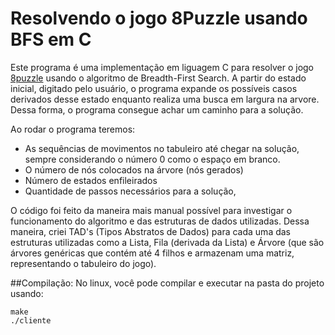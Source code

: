 # Resolvendo o jogo 8Puzzle usando BFS em C
Este programa é uma implementação em liguagem C para resolver o jogo [8puzzle][1] usando o algoritmo de Breadth-First Search. A partir do estado inicial, digitado pelo usuário, o programa expande os possíveis casos derivados desse estado enquanto realiza uma busca em largura na arvore. Dessa forma, o programa consegue achar um caminho para a solução.

Ao rodar o programa teremos:
* As sequências de movimentos no tabuleiro até chegar na solução, sempre considerando o número 0 como o espaço em branco.
* O número de nós colocados na árvore (nós gerados)
* Número de estados enfileirados
* Quantidade de passos necessários para a solução,

O código foi feito da maneira mais manual possível para investigar o funcionamento do algoritmo e das estruturas de dados utilizadas. Dessa maneira, criei TAD's (Tipos Abstratos de Dados) para cada uma das estruturas utilizadas como a Lista, Fila (derivada da Lista) e Árvore (que são árvores genéricas que contém até 4 filhos e armazenam uma matriz, representando o tabuleiro do jogo).

##Compilação:
No linux, você pode compilar e executar na pasta do projeto usando:
```shell
make
./cliente
```

[1]: https://www.artbylogic.com/puzzles/numSlider/numberShuffle.htm?rows=3&cols=3&sqr=1
